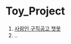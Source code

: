 # Toy_Project


1. [사람인 구직공고 챗봇](https://github.com/sblee1031/Toy_Project/tree/main/SaramIn_Python)
2. ..



